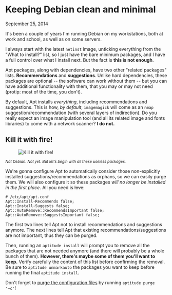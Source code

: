 Keeping Debian clean and minimal
================================
September 25, 2014

It's been a couple of years I'm running Debian on my workstations, both
at work and school, as well as on some servers.

I always start with the latest `netinst` image, unticking everything
from the "What to install?" list, so I just have the bare minimum
packages, and I have a full control over what I install next. But the
fact is **this is not enough**.

Apt packages, along with dependencies, have two other "related packages"
lists. **Recommendations** and **suggestions**. Unlike hard
dependencies, these packages are optional -- the software can work
without them -- but you can have additional functionality with them,
that you may or may not need (protip: most of the time, you don't).

By default, Apt installs *everything*, including recommendations
and suggestions. This is how, *by default*, `imagemagick` will come as
an `nmap` suggestion/recommendation (with several layers of
indirection). Do you really expect an image manipulation tool (and all
its related image and fonts libraries) to come with a network scanner?
**I do not.**

Kill it with fire!
------------------

<figure class="left">
  <object data="http://i1.kym-cdn.com/photos/images/newsfeed/000/337/603/43f.gif">
    <object data="http://img.pandawhale.com/91787-kill-it-with-fire-gif-2mNC.gif">
      <object data="http://gifsec.com/wp-content/uploads/GIF/2014/03/GIF-Kill-it-with-fire.gif">
        <img alt="Kill it with fire!" src="https://val.codejam.info/public/gif/kill-it-with-fire.gif">
      </object>
    </object>
  </object>
</figure>

<small>*Not Debian. Not yet. But let's begin with all these useless
packages.*</small>

We're gonna configure Apt to automatically consider those
non-explicitly installed suggestions/recommendations as orphans, so we
can easily purge them. We will also configure it so these packages
*will no longer be installed in the first place*. All you need is
<del>love</del>:

```
# /etc/apt/apt.conf
Apt::Install-Recommends false;
Apt::Install-Suggests false;
Apt::AutoRemove::RecommendsImportant false;
Apt::AutoRemove::SuggestsImportant false;
```

The first two lines tell Apt not to install recommendations and
suggestions anymore. The next lines tell Apt that existing
recommendations/suggestions are not important, thus they can be purged.

Then, running an `aptitude install` will prompt you to remove all the
packages that are not needed anymore (and there will probably be a whole
bunch of them). **However, there's maybe some of them you'll want to
keep.** Verify carefully the content of this list before confirming the
removal. Be sure to `aptitude unmarkauto` the packages you want to keep
before running the final `aptitude install`.

Don't forget to [purge the configuration files][purge] by running
`aptitude purge '~c'`!

[purge]: ../../2014/10/debian-recursive-purge.md
